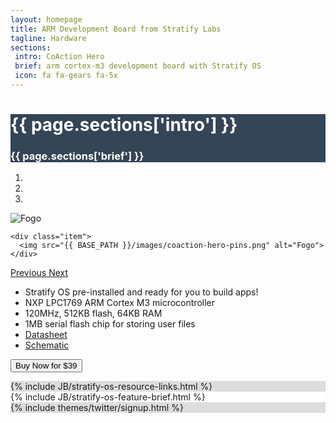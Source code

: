 ```yaml
---
layout: homepage
title: ARM Development Board from Stratify Labs
tagline: Hardware
sections:
 intro: CoAction Hero
 brief: arm cortex-m3 development board with Stratify OS
 icon: fa fa-gears fa-5x
---
```


<div style="background: #344555; color: #fff;">
	<div class="container">
  <div class="row header_row">
			<div class="col-md-3 text-center">
				<h2><i class="{{ page.sections['icon'] }}"></i></h2>
			</div>
			<div class="col-md-9">
				<h1><b>{{ page.sections['intro'] }}</b></h1>
				<h3>{{ page.sections['brief'] }}</h3>
			</div>
		</div>
	</div>
</div>

<div class="container">
<div class="row header_row">
<div class="col-md-5">

<div id="carousel-product-images" class="carousel slide" data-ride="carousel">
  <!-- Indicators -->
  <ol class="carousel-indicators">
    <li data-target="#carousel-product-images" data-slide-to="0" class="active"></li>
    <li data-target="#carousel-product-images" data-slide-to="1"></li>
    <li data-target="#carousel-product-images" data-slide-to="2"></li>
  </ol>

  <!-- Wrapper for slides -->
  <div class="carousel-inner" role="listbox">
    <div class="item active">
      <img src="{{ BASE_PATH }}/images/coaction-hero-production.png" alt="Fogo">
    </div>

    <div class="item">
      <img src="{{ BASE_PATH }}/images/coaction-hero-pins.png" alt="Fogo">
    </div>

  </div>

  <!-- Controls -->
  <a class="left carousel-control" href="#carousel-product-images" role="button" data-slide="prev">
    <span class="glyphicon glyphicon-chevron-left" aria-hidden="true"><i class="fa fa-chevron-left"></i></span>
    <span class="sr-only">Previous</span>
  </a>
  <a class="right carousel-control" href="#carousel-product-images" role="button" data-slide="next">
    <span class="glyphicon glyphicon-chevron-right" aria-hidden="true"><i class="fa fa-chevron-right"></i></span>
    <span class="sr-only">Next</span>
  </a>
</div>

</div>

<div class="col-md-7">

<ul>
<li>Stratify OS pre-installed and ready for you to build apps!</li>
<li>NXP LPC1769 ARM Cortex M3 microcontroller</li>
<li>120MHz, 512KB flash, 64KB RAM</li>
<li>1MB serial flash chip for storing user files</li>
<li><a href="{{ BASE_PATH }}/files/coaction-hero-datasheet-A.pdf">Datasheet</a></li>
<li><a href="{{ BASE_PATH }}/files/CoAction-Hero-Microcomputer-Schematic.pdf">Schematic</a></li>
</ul>

<form action="https://www.paypal.com/cgi-bin/webscr" method="post" target="_top">
<input type="hidden" name="cmd" value="_s-xclick">
<input type="hidden" name="hosted_button_id" value="NY8QYJ9Z8ZCW2">
<button type="submit" class="btn btn-success btn-lg" name="submit">Buy Now for $39</button>
</form>

</div>
</div>
</div>

<div style="background: #ddd; height: auto">
  {% include JB/stratify-os-resource-links.html %}
</div>

<div style="background: #fff; height: auto">
  {% include JB/stratify-os-feature-brief.html %}
</div>




<div style="background: #ddd;">
	<div class="container">
		{% include themes/twitter/signup.html %}
	</div>
</div>
